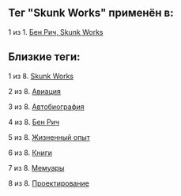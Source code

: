 ## Тег "Skunk Works" применён в:

1 из 1. [Бен Рич, Skunk Works](../Книги/Мемуары/Бен%20Рич%20-%20Skunk%20Works.md)

## Близкие теги:

1 из 8. [Skunk Works](./skunk%20works.md)

2 из 8. [Авиация](./авиация.md)

3 из 8. [Автобиография](./автобиография.md)

4 из 8. [Бен Рич](./бен%20рич.md)

5 из 8. [Жизненный опыт](./жизненный%20опыт.md)

6 из 8. [Книги](./книги.md)

7 из 8. [Мемуары](./мемуары.md)

8 из 8. [Проектирование](./проектирование.md)

